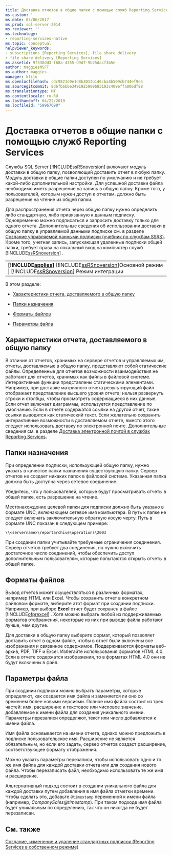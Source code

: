 ```yaml
---
title: Доставка отчетов в общие папки с помощью служб Reporting Services | Документы Майкрософт
ms.custom: ''
ms.date: 03/06/2017
ms.prod: sql-server-2014
ms.reviewer: ''
ms.technology:
- reporting-services-native
ms.topic: conceptual
helpviewer_keywords:
- subscriptions [Reporting Services], file share delivery
- file share delivery [Reporting Services]
ms.assetid: 9f338dd3-f68a-4355-b9d7-9b25dacf3b5e
author: maggiesMSFT
ms.author: maggies
manager: kfile
ms.openlocfilehash: cdc9821d9e1d8b3013b146cba4b509cb744ef9e4
ms.sourcegitcommit: 8d6fb6bbe3491925909b83103c409effa006df88
ms.translationtype: MT
ms.contentlocale: ru-RU
ms.lasthandoff: 04/22/2019
ms.locfileid: "59967690"
---
```

# <a name="file-share-delivery-in-reporting-services"></a>Доставка отчетов в общие папки с помощью служб Reporting Services
  Службы SQL Server [!INCLUDE[ssRSnoversion](../../includes/ssrsnoversion-md.md)] включают модуль доставки в общую папку, позволяющий доставить отчет в любую папку. Модуль доставки в общие папки доступен по умолчанию и не требует какой-либо дополнительной настройки. Для успешной доставки файла необходимо иметь разрешение на запись в общую папку. Кроме того, у пользователей, которым нужен доступ к отчетам, должно быть разрешение на чтение из общей папки.  
  
 Для распространения отчета через общую папку нужно определить либо стандартную, либо привязанную к данным подписку. Одновременно можно подписаться и запросить доставку только для одного отчета. Дополнительные сведения об использовании доставки в общую папку в управляемой данными подписке см. в разделе [Создание управляемой данными подписки (учебник по службам SSRS)](../create-a-data-driven-subscription-ssrs-tutorial.md). Кроме того, учетная запись, запускающая удаленные подписки общей папки, требует права на локальный вход на компьютер служб [!INCLUDE[ssRSnoversion](../../includes/ssrsnoversion-md.md)] .  
  
||  
|-|  
|**[!INCLUDE[applies](../../includes/applies-md.md)]** [!INCLUDE[ssRSnoversion](../../includes/ssrsnoversion-md.md)]Основной режим &#124; [!INCLUDE[ssRSnoversion](../../includes/ssrsnoversion-md.md)] Режим интеграции|  
  
 В этом разделе:  
  
-   [Характеристики отчета, доставляемого в общую папку](#bkmk_Characteristics)  
  
-   [Папки назначения](#bkmk_target_folders)  
  
-   [Форматы файлов](#bkmk_file_formats)  
  
-   [Параметры файла](#bkmk_file_options)  
  
##  <a name="bkmk_Characteristics"></a> Характеристики отчета, доставляемого в общую папку  
 В отличие от отчетов, хранимых на сервере отчетов и управляемых им, отчеты, доставляемые в общую папку, представляют собой статические файлы. Определенные для отчетов возможности взаимодействия не работают для отчетов, хранимых как файлы в файловой системе. Интерактивные функции представлены статическими элементами. Например, при доставке матричного отчета результирующий файл отображает представление высшего уровня отчета; нельзя развернуть строки и столбцы, чтобы просмотреть содержащиеся в них данные. Если отчет включает диаграммы, используется представление по умолчанию. Если в отчете содержатся ссылки на другой отчет, такие ссылки выводятся как статический текст. Если желательно сохранить интерактивные возможности в доставляемом отчете, вместо этого следует использовать доставку по электронной почте. Дополнительные сведения см. в разделе [Доставка электронной почтой в службах Reporting Services](e-mail-delivery-in-reporting-services.md).  
  
##  <a name="bkmk_target_folders"></a> Папки назначения  
 При определении подписки, использующей общую папку, нужно указать в качестве папки назначения существующую папку. Сервер отчетов не создает никаких папок в файловой системе. Указанная папка должна быть доступна через сетевое соединение.  
  
 Убедитесь, что у пользователей, которые будут просматривать отчеты в общей папке, есть разрешение на чтение.  
  
 Местонахождение целевой папки для подписки должно быть указано в формате UNC, включающем сетевое имя компьютера. В путь к папке не следует включать заключительную обратную косую черту. Путь в формате UNC показан в следующем примере:  
  
```  
\\<servername>\reportarchive\operations\2003  
```  
  
 При создании папки учитывайте требуемые ограничения соединения. Сервер отчетов требует два соединения, но нужно включить достаточное число соединений, чтобы обеспечить доступ дополнительным пользователям, которые попытаются открыть отчеты в общей папке.  
  
##  <a name="bkmk_file_formats"></a> Форматы файлов  
 Вывод отчетов может осуществляться в различных форматах, например HTML или Excel. Чтобы сохранить отчет в конкретном файловом формате, выберите этот формат при создании подписки. Например, при выборе **Excel** отчет будет сохранен в файле [!INCLUDE[ofprexcel](../../includes/ofprexcel-md.md)] . Хотя можно выбрать любой из поддерживаемых форматов отображения, некоторые из них при выводе файла работают лучше, чем другие.  
  
 Для доставки в общую папку выберите формат, который позволяет доставить отчет в одном файле, чтобы в отчет были включены все изображения и связанное содержимое. Поддерживаются форматы веб-архив, PDF, TIFF и Excel. Избегайте использования форматов HTML 4.0. Если в отчете содержатся изображения, то в форматах HTML 4.0 они не будут включены в файл.  
  
##  <a name="bkmk_file_options"></a> Параметры файла  
 При создании подписки можно выбрать параметры, которые определяют, как создается имя файла и заменяется ли оно со временем более новыми версиями. Полное имя файла состоит из трех частей: имя, расширение и текстовое или числовое значение, добавляемое к имени файла для создания уникального имени. Параметры перезаписи определяют, текст или число добавляется к имени файла.  
  
 Имя файла основывается на имени отчета, однако можно предложить в подписке пользовательское имя. Расширение не является обязательным, но если его задать, сервер отчетов создаст расширение, соответствующее формату отображения.  
  
 Можно указать параметры перезаписи, чтобы использовать одно и то же имя файла для каждой доставки отчета или для создания нового файла. Чтобы перезаписать файл, необходимо использовать те же имя и расширение.  
  
 Альтернативный подход состоит в создании уникального файла для каждой доставки путем добавления в имя файла отметки времени. Чтобы сделать это, добавьте `@timestamp` переменной к имени файла (например, *CompanySales@timestamp*). При таком подходе имя файла будет уникальным по определению, так что он никогда не будет перезаписан.  
  
## <a name="see-also"></a>См. также  
 [Создание, изменение и удаление стандартных подписок &#40;Reporting Services в собственном режиме&#41;](create-and-manage-subscriptions-for-native-mode-report-servers.md)  
  
  
